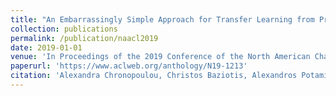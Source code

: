 ```yaml
---
title: "An Embarrassingly Simple Approach for Transfer Learning from Pretrained Language Models"
collection: publications
permalink: /publication/naacl2019
date: 2019-01-01
venue: 'In Proceedings of the 2019 Conference of the North American Chapter of the Association for Computational Linguistics: Human Language Technologies, Volume 2 (Short Papers)'
paperurl: 'https://www.aclweb.org/anthology/N19-1213'
citation: 'Alexandra Chronopoulou, Christos Baziotis, Alexandros Potamianos. (2019). &quot;Paper Title Number 2.&quot; <i>Journal 1</i>. 3(3).'
---
```


